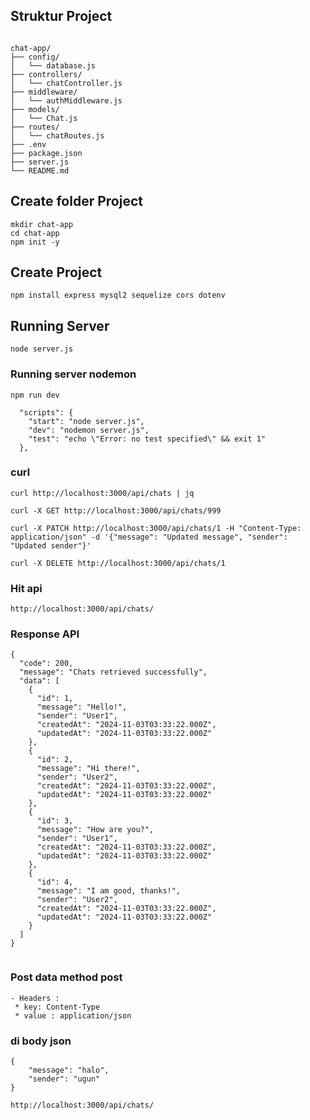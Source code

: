 ## Struktur Project

````

chat-app/
├── config/
│   └── database.js
├── controllers/
│   └── chatController.js
├── middleware/
│   └── authMiddleware.js
├── models/
│   └── Chat.js
├── routes/
│   └── chatRoutes.js
├── .env
├── package.json
├── server.js
└── README.md

````

## Create folder Project

````
mkdir chat-app
cd chat-app
npm init -y

````

## Create Project

````
npm install express mysql2 sequelize cors dotenv

````

## Running Server

````
node server.js

````

### Running server nodemon

````
npm run dev

````

````
  "scripts": {
    "start": "node server.js",
    "dev": "nodemon server.js",
    "test": "echo \"Error: no test specified\" && exit 1"
  },
````

### curl

````
curl http://localhost:3000/api/chats | jq

````

````
curl -X GET http://localhost:3000/api/chats/999

````

````
curl -X PATCH http://localhost:3000/api/chats/1 -H "Content-Type: application/json" -d '{"message": "Updated message", "sender": "Updated sender"}'

````

````
curl -X DELETE http://localhost:3000/api/chats/1

````

### Hit api

````
http://localhost:3000/api/chats/

````

### Response API

````
{
  "code": 200,
  "message": "Chats retrieved successfully",
  "data": [
    {
      "id": 1,
      "message": "Hello!",
      "sender": "User1",
      "createdAt": "2024-11-03T03:33:22.000Z",
      "updatedAt": "2024-11-03T03:33:22.000Z"
    },
    {
      "id": 2,
      "message": "Hi there!",
      "sender": "User2",
      "createdAt": "2024-11-03T03:33:22.000Z",
      "updatedAt": "2024-11-03T03:33:22.000Z"
    },
    {
      "id": 3,
      "message": "How are you?",
      "sender": "User1",
      "createdAt": "2024-11-03T03:33:22.000Z",
      "updatedAt": "2024-11-03T03:33:22.000Z"
    },
    {
      "id": 4,
      "message": "I am good, thanks!",
      "sender": "User2",
      "createdAt": "2024-11-03T03:33:22.000Z",
      "updatedAt": "2024-11-03T03:33:22.000Z"
    }
  ]
}


````

### Post data method post

````
- Headers :
 * key: Content-Type
 * value : application/json

````

### di body json
````
{
    "message": "halo",
    "sender": "ugun"
}

````

````
http://localhost:3000/api/chats/
````
